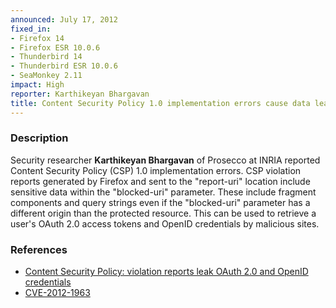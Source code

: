 ```yaml
---
announced: July 17, 2012
fixed_in:
- Firefox 14
- Firefox ESR 10.0.6
- Thunderbird 14
- Thunderbird ESR 10.0.6
- SeaMonkey 2.11
impact: High
reporter: Karthikeyan Bhargavan
title: Content Security Policy 1.0 implementation errors cause data leakage
---
```


<h3>Description</h3>

<p>Security researcher <strong>Karthikeyan Bhargavan</strong> of Prosecco at
INRIA reported Content Security Policy (CSP) 1.0 implementation errors. CSP
violation reports generated by Firefox and sent to the "report-uri" location
include sensitive data within the "blocked-uri" parameter. These include
fragment components and query strings even if the "blocked-uri" parameter has a
different origin than the protected resource. This can be used to retrieve a
user's OAuth 2.0 access tokens and OpenID credentials by malicious sites.
</p>


<h3>References</h3>

<ul>
  <li><a href="https://bugzilla.mozilla.org/show_bug.cgi?id=767778">
       Content Security Policy: violation reports leak OAuth 2.0 and OpenID
credentials</a></li>
  <li><a href="http://cve.mitre.org/cgi-bin/cvename.cgi?name=CVE-2012-1963" class="ex-ref">CVE-2012-1963</a></li>
</ul>



